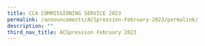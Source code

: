 ```yaml
---
title: CCA COMMISSIONING SERVICE 2023
permalink: /announcements/ACSpression-February-2023/permalink/
description: ""
third_nav_title: ACSpression February 2023
---
```

